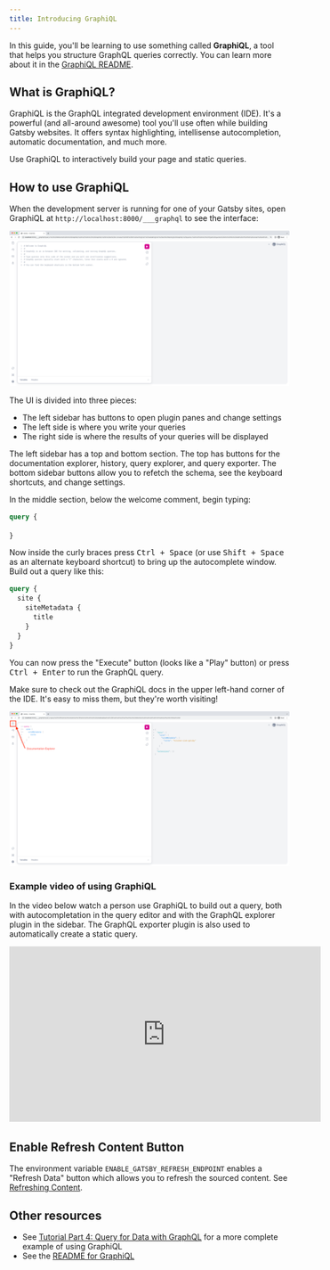 ```yaml
---
title: Introducing GraphiQL
---
```


In this guide, you'll be learning to use something called **GraphiQL**, a tool that helps you structure GraphQL queries correctly. You can learn more about it in the [GraphiQL README](https://github.com/graphql/graphiql/tree/main/packages/graphiql).

## What is GraphiQL?

GraphiQL is the GraphQL integrated development environment (IDE). It's a powerful (and all-around awesome) tool you'll use often while building Gatsby websites. It offers syntax highlighting, intellisense autocompletion, automatic documentation, and much more.

Use GraphiQL to interactively build your page and static queries.

## How to use GraphiQL

When the development server is running for one of your Gatsby sites, open GraphiQL at `http://localhost:8000/___graphql` to see the interface:

![A screenshot of the GraphiQL UI. Read the description below for an explanation.](../../images/graphiql-overview.png)

The UI is divided into three pieces:

- The left sidebar has buttons to open plugin panes and change settings
- The left side is where you write your queries
- The right side is where the results of your queries will be displayed

The left sidebar has a top and bottom section. The top has buttons for the documentation explorer, history, query explorer, and query exporter. The bottom sidebar buttons allow you to refetch the schema, see the keyboard shortcuts, and change settings.

In the middle section, below the welcome comment, begin typing:

```graphql
query {

}
```

Now inside the curly braces press <kbd>Ctrl + Space</kbd> (or use <kbd>Shift + Space</kbd> as an alternate keyboard shortcut) to bring up the autocomplete window. Build out a query like this:

```graphql
query {
  site {
    siteMetadata {
      title
    }
  }
}
```

You can now press the "Execute" button (looks like a "Play" button) or press <kbd>Ctrl + Enter</kbd> to run the GraphQL query.

Make sure to check out the GraphiQL docs in the upper left-hand corner of the IDE. It's easy to miss them, but they're worth visiting!

![A diagram pointing out where to find the GraphiQL docs](../../images/graphiql-docs.png)

### Example video of using GraphiQL

In the video below watch a person use GraphiQL to build out a query, both with autocompletation in the query editor and with the GraphQL explorer plugin in the sidebar. The GraphQL exporter plugin is also used to automatically create a static query.

<iframe
  width="560"
  height="315"
  src="https://www.youtube-nocookie.com/embed/kIauoqkdDXQ"
  title="YouTube video player"
  frameborder="0"
  allow="accelerometer; autoplay; clipboard-write; encrypted-media; gyroscope; picture-in-picture"
  allowfullscreen
></iframe>

## Enable Refresh Content Button

The environment variable `ENABLE_GATSBY_REFRESH_ENDPOINT` enables a "Refresh Data" button which allows you to refresh the sourced content. See [Refreshing Content](/docs/refreshing-content/).

## Other resources

- See [Tutorial Part 4: Query for Data with GraphQL](/docs/tutorial/getting-started/part-4/#use-graphiql-to-explore-the-data-layer-and-write-graphql-queries) for a more complete example of using GraphiQL
- See the [README for GraphiQL](https://github.com/graphql/graphiql/tree/main/packages/graphiql)

